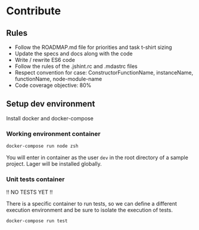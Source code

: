 Contribute
===

Rules
---

*   Follow the ROADMAP.md file for priorities and task t-shirt sizing
*   Update the specs and docs along with the code
*   Write / rewrite ES6 code
*   Follow the rules of the .jshint.rc and .mdastrc files
*   Respect convention for case: ConstructorFunctionName, instanceName, functionName, node-module-name
*   Code coverage objective: 80%

Setup dev environment
---

Install docker and docker-compose

### Working environment container

```bash
docker-compose run node zsh
```

You will enter in container as the user `dev` in the root directory of a sample project.
Lager will be installed globally.

### Unit tests container

!! NO TESTS YET !!

There is a specific container to run tests, so we can define a different execution environment
and be sure to isolate the execution of tests.

```bash
docker-compose run test
```
